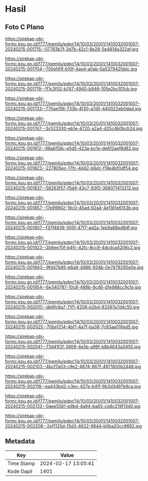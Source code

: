# Hasil

## Foto C Plano

https://sirekap-obj-formc.kpu.go.id/f777/pemilu/pdpr/14/10/03/20/01/1410032001007-20240215-001715--07783b7f-3d7b-42c1-8e28-5e4814a322af.jpg

https://sirekap-obj-formc.kpu.go.id/f777/pemilu/pdpr/14/10/03/20/01/1410032001007-20240215-001704--700ef41f-b10f-4aed-a0ab-0a537942fddc.jpg

https://sirekap-obj-formc.kpu.go.id/f777/pemilu/pdpr/14/10/03/20/01/1410032001007-20240215-001719--1f1c3f02-b747-4940-b946-105e2bc101cb.jpg

https://sirekap-obj-formc.kpu.go.id/f777/pemilu/pdpr/14/10/03/20/01/1410032001007-20240215-001733--770ae156-733b-4f30-a7d5-440022eb0dad.jpg

https://sirekap-obj-formc.kpu.go.id/f777/pemilu/pdpr/14/10/03/20/01/1410032001007-20240215-001747--3c523330-eb1e-4720-a2a4-d25c4b0bcb2d.jpg

https://sirekap-obj-formc.kpu.go.id/f777/pemilu/pdpr/14/10/03/20/01/1410032001007-20240215-001812--98abf58c-e5d5-423a-bc1e-de812aef8d82.jpg

https://sirekap-obj-formc.kpu.go.id/f777/pemilu/pdpr/14/10/03/20/01/1410032001007-20240215-001823--227805ec-17fc-4d42-b6dc-f18e4bf0df54.jpg

https://sirekap-obj-formc.kpu.go.id/f777/pemilu/pdpr/14/10/03/20/01/1410032001007-20240215-001837--58263f57-f5d4-43c7-83f0-368071413212.jpg

https://sirekap-obj-formc.kpu.go.id/f777/pemilu/pdpr/14/10/03/20/01/1410032001007-20240215-001857--17e99902-19c0-45ad-92a4-4e1181e6153b.jpg

https://sirekap-obj-formc.kpu.go.id/f777/pemilu/pdpr/14/10/03/20/01/1410032001007-20240215-001907--f37f4839-305f-47f7-ad2a-1eb9a88ed8df.jpg

https://sirekap-obj-formc.kpu.go.id/f777/pemilu/pdpr/14/10/03/20/01/1410032001007-20240215-001923--2b8ee70f-b4fc-42fc-8cc9-4dcdca4206c2.jpg

https://sirekap-obj-formc.kpu.go.id/f777/pemilu/pdpr/14/10/03/20/01/1410032001007-20240215-001943--9fd47b95-b6a9-4986-934b-0e7479295e0e.jpg

https://sirekap-obj-formc.kpu.go.id/f777/pemilu/pdpr/14/10/03/20/01/1410032001007-20240215-001954--6e340787-10c8-488b-9cd6-d1e988cc9cfa.jpg

https://sirekap-obj-formc.kpu.go.id/f777/pemilu/pdpr/14/10/03/20/01/1410032001007-20240215-002010--db6fc8a7-71f1-4206-b2bd-83397e7d4c50.jpg

https://sirekap-obj-formc.kpu.go.id/f777/pemilu/pdpr/14/10/03/20/01/1410032001007-20240215-002025--70be1214-4bf1-4a7f-ba38-7c83aa016ed5.jpg

https://sirekap-obj-formc.kpu.go.id/f777/pemilu/pdpr/14/10/03/20/01/1410032001007-20240215-002041--73d41f2f-3909-4e5b-a99f-b8b4643a3450.jpg

https://sirekap-obj-formc.kpu.go.id/f777/pemilu/pdpr/14/10/03/20/01/1410032001007-20240215-002103--4bcf7a03-c9e2-4674-867f-4971800b2448.jpg

https://sirekap-obj-formc.kpu.go.id/f777/pemilu/pdpr/14/10/03/20/01/1410032001007-20240215-002118--ea443bd2-c3ec-427a-b41f-9b3d3d97b9ca.jpg

https://sirekap-obj-formc.kpu.go.id/f777/pemilu/pdpr/14/10/03/20/01/1410032001007-20240215-002133--0aee5561-b9bd-4a94-ba65-cd4c219f13d0.jpg

https://sirekap-obj-formc.kpu.go.id/f777/pemilu/pdpr/14/10/03/20/01/1410032001007-20240215-002208--2e11125d-15d3-4622-9844-b0ba20cc9692.jpg


## Metadata

| Key        | Value               |
| ---------- | ------------------- |
| Time Stamp | 2024-02-17 13:05:41 |
| Kode Dapil | 1401                |



